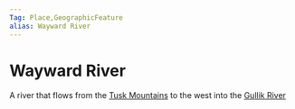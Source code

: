```yaml
---
Tag: Place,GeographicFeature
alias: Wayward River
---
```

# Wayward River
A river that flows from the [Tusk Mountains](Tusk-Mountains.md) to the west into the [Gullik River](Gullik-River.md)